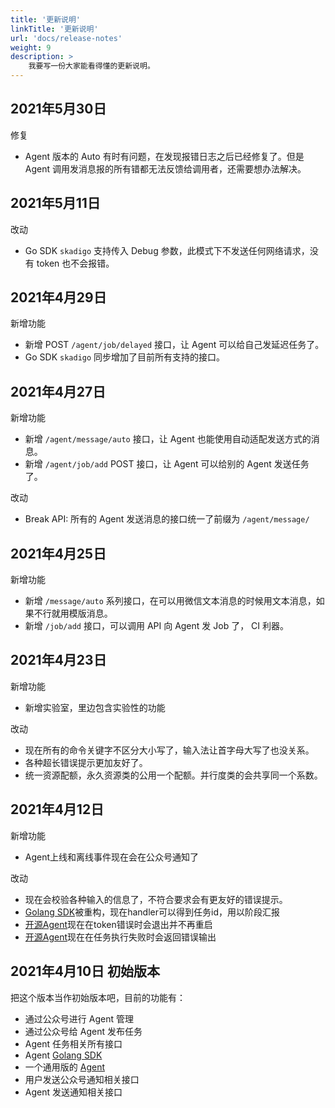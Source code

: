 ```yaml
---
title: '更新说明'
linkTitle: '更新说明'
url: 'docs/release-notes'
weight: 9
description: >
    我要写一份大家能看得懂的更新说明。
---
```


## 2021年5月30日

修复

* Agent 版本的 Auto 有时有问题，在发现报错日志之后已经修复了。但是 Agent 调用发消息报的所有错都无法反馈给调用者，还需要想办法解决。

## 2021年5月11日

改动

* Go SDK `skadigo` 支持传入 Debug 参数，此模式下不发送任何网络请求，没有 token 也不会报错。

## 2021年4月29日

新增功能

* 新增 POST `/agent/job/delayed` 接口，让 Agent 可以给自己发延迟任务了。
* Go SDK `skadigo` 同步增加了目前所有支持的接口。

## 2021年4月27日

新增功能

* 新增 `/agent/message/auto` 接口，让 Agent 也能使用自动适配发送方式的消息。
* 新增 `/agent/job/add` POST 接口，让 Agent 可以给别的 Agent 发送任务了。

改动

* Break API: 所有的 Agent 发送消息的接口统一了前缀为 `/agent/message/`

## 2021年4月25日

新增功能

* 新增 `/message/auto` 系列接口，在可以用微信文本消息的时候用文本消息，如果不行就用模版消息。
* 新增 `/job/add` 接口，可以调用 API 向 Agent 发 Job 了， CI 利器。

## 2021年4月23日

新增功能

* 新增实验室，里边包含实验性的功能

改动

* 现在所有的命令关键字不区分大小写了，输入法让首字母大写了也没关系。
* 各种超长错误提示更加友好了。
* 统一资源配额，永久资源类的公用一个配额。并行度类的会共享同一个系数。

## 2021年4月12日

新增功能

* Agent上线和离线事件现在会在公众号通知了

改动

* 现在会校验各种输入的信息了，不符合要求会有更友好的错误提示。
* [Golang SDK](https://github.com/hack-fan/skadigo)被重构，现在handler可以得到任务id，用以阶段汇报
* [开源Agent](https://github.com/hack-fan/skadi-agent-shell)现在在token错误时会退出并不再重启
* [开源Agent](https://github.com/hack-fan/skadi-agent-shell)现在在任务执行失败时会返回错误输出

## 2021年4月10日 初始版本

把这个版本当作初始版本吧，目前的功能有：

* 通过公众号进行 Agent 管理
* 通过公众号给 Agent 发布任务
* Agent 任务相关所有接口
* Agent [Golang SDK](https://github.com/hack-fan/skadigo)
* 一个通用版的 [Agent](https://github.com/hack-fan/skadi-agent-shell)
* 用户发送公众号通知相关接口
* Agent 发送通知相关接口
